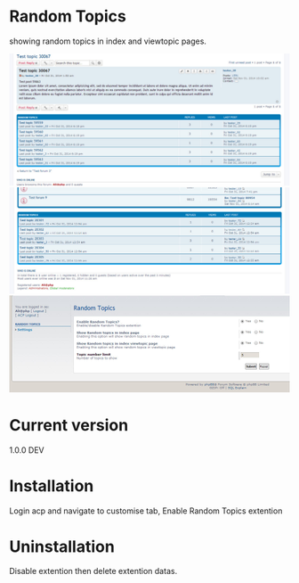 Random Topics
==========

showing random topics in index and viewtopic pages.

![Screenshot](screenshot1.jpg)
![Screenshot](screenshot2.jpg)
![Screenshot](screenshot3.jpg)

Current version
==========
1.0.0 DEV

Installation
==========
Login acp and navigate to customise tab, Enable Random Topics extention

Uninstallation
==========
Disable extention then delete extention datas.